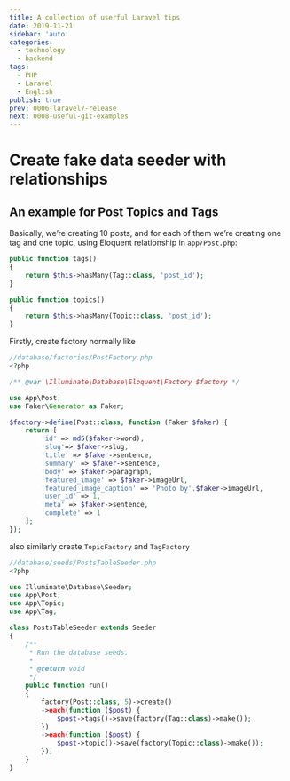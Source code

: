 ```yaml
---
title: A collection of userful Laravel tips
date: 2019-11-21
sidebar: 'auto'
categories:
  - technology
  - backend
tags:
  - PHP
  - Laravel
  - English
publish: true
prev: 0006-laravel7-release
next: 0008-useful-git-examples
---
```


# Create fake data seeder with relationships

## An example for Post Topics and Tags

Basically, we’re creating 10 posts, and for each of them we’re creating one tag and one topic, using Eloquent relationship in `app/Post.php`:

```php
public function tags()
{
    return $this->hasMany(Tag::class, 'post_id');
}

public function topics()
{
    return $this->hasMany(Topic::class, 'post_id');
}
```
Firstly, create factory normally like

```php
//database/factories/PostFactory.php
<?php

/** @var \Illuminate\Database\Eloquent\Factory $factory */

use App\Post;
use Faker\Generator as Faker;

$factory->define(Post::class, function (Faker $faker) {
    return [
        'id' => md5($faker->word),
        'slug'=> $faker->slug,
        'title' => $faker->sentence,
        'summary' => $faker->sentence,
        'body' => $faker->paragraph,
        'featured_image' => $faker->imageUrl,
        'featured_image_caption' => 'Photo by'.$faker->imageUrl,
        'user_id' => 1,
        'meta' => $faker->sentence,
        'complete' => 1
    ];
});
```
also similarly create `TopicFactory` and `TagFactory`

```php
//database/seeds/PostsTableSeeder.php
<?php

use Illuminate\Database\Seeder;
use App\Post;
use App\Topic;
use App\Tag;

class PostsTableSeeder extends Seeder
{
    /**
     * Run the database seeds.
     *
     * @return void
     */
    public function run()
    {
        factory(Post::class, 5)->create()
        ->each(function ($post) {
            $post->tags()->save(factory(Tag::class)->make());
        })
        ->each(function ($post) {
            $post->topic()->save(factory(Topic::class)->make());
        });
    }
}
```
